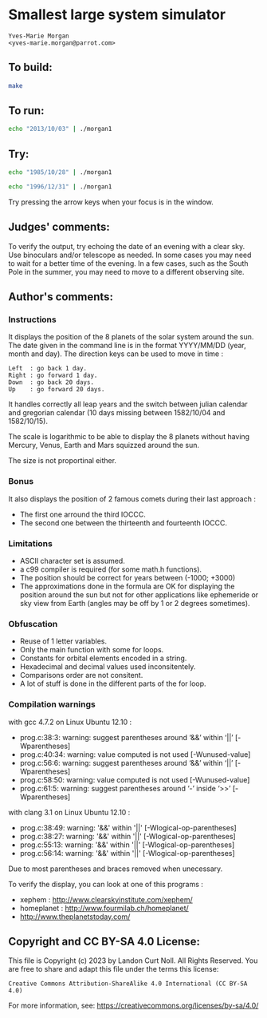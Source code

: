 # Smallest large system simulator

    Yves-Marie Morgan  
    <yves-marie.morgan@parrot.com>  

## To build:

```sh
make
```

## To run:

```sh
echo "2013/10/03" | ./morgan1
```

## Try:

```sh
echo "1985/10/28" | ./morgan1

echo "1996/12/31" | ./morgan1
```

Try pressing the arrow keys when your focus is in the window.

## Judges' comments:

To verify the output, try echoing the date of an evening with a clear sky.
Use binoculars and/or telescope as needed.  In some cases you may need
to wait for a better time of the evening.  In a few cases, such as
the South Pole in the summer, you may need to move to a different
observing site.

## Author's comments:

### Instructions

It displays the position of the 8 planets of the solar system around the sun.
The date given in the command line is in the format YYYY/MM/DD (year, month and
day). The direction keys can be used to move in time :

    Left  : go back 1 day.
    Right : go forward 1 day.
    Down  : go back 20 days.
    Up    : go forward 20 days.

It handles correctly all leap years and the switch between julian calendar and
gregorian calendar (10 days missing between 1582/10/04 and 1582/10/15).

The scale is logarithmic to be able to display the 8 planets without having
Mercury, Venus, Earth and Mars squizzed around the sun.

The size is not proportinal either.

### Bonus

It also displays the position of 2 famous comets during their last approach :
- The first one arround the third IOCCC.
- The second one between the thirteenth and fourteenth IOCCC.

### Limitations

* ASCII character set is assumed.
* a c99 compiler is required (for some math.h functions).
* The position should be correct for years between (-1000; +3000)
* The approximations done in the formula are OK for displaying the
  position around the sun but not for other applications like ephemeride or
  sky view from Earth (angles may be off by 1 or 2 degrees sometimes).

### Obfuscation

* Reuse of 1 letter variables.
* Only the main function with some for loops.
* Constants for orbital elements encoded in a string.
* Hexadecimal and decimal values used inconsitentely.
* Comparisons order are not consitent.
* A lot of stuff is done in the different parts of the for loop.

### Compilation warnings

with gcc 4.7.2 on Linux Ubuntu 12.10 :
* prog.c:38:3: warning: suggest parentheses around ‘&&’ within ‘||’ [-Wparentheses]
* prog.c:40:34: warning: value computed is not used [-Wunused-value]
* prog.c:56:6: warning: suggest parentheses around ‘&&’ within ‘||’ [-Wparentheses]
* prog.c:58:50: warning: value computed is not used [-Wunused-value]
* prog.c:61:5: warning: suggest parentheses around ‘-’ inside ‘>>’ [-Wparentheses]

with clang 3.1 on Linux Ubuntu 12.10 :
* prog.c:38:49: warning: '&&' within '||' [-Wlogical-op-parentheses]
* prog.c:38:27: warning: '&&' within '||' [-Wlogical-op-parentheses]
* prog.c:55:13: warning: '&&' within '||' [-Wlogical-op-parentheses]
* prog.c:56:14: warning: '&&' within '||' [-Wlogical-op-parentheses]

Due to most parentheses and braces removed when unecessary.

To verify the display, you can look at one of this programs :
* xephem : http://www.clearskyinstitute.com/xephem/
* homeplanet : http://www.fourmilab.ch/homeplanet/
* http://www.theplanetstoday.com/

## Copyright and CC BY-SA 4.0 License:

This file is Copyright (c) 2023 by Landon Curt Noll.  All Rights Reserved.
You are free to share and adapt this file under the terms this license:

    Creative Commons Attribution-ShareAlike 4.0 International (CC BY-SA 4.0)

For more information, see: https://creativecommons.org/licenses/by-sa/4.0/
